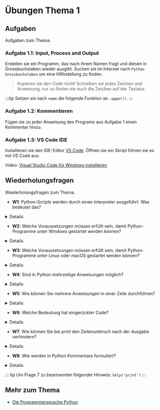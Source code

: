 # Übungen Thema 1

## Aufgaben

Aufgaben zum Thema.

### Aufgabe 1.1: Input, Process and Output

Erstellen sie ein Programm, das nach ihrem Namen fragt und diesen in Grossbuchstaben wieder ausgibt. Suchen sie im Internet nach `Python Grossbuchstaben` um eine HIlfestellung zu finden.

> Kopieren sie den Code nicht! Schreiben sie jedes Zeichen und Anweisung, nur so finden sie auch die Zeichen auf der Tastatur. 

:::tip
Setzen sie nach `name` die folgende Funktion an `.upper()`. 
:::

### Aufgabe 1.2: Kommentieren

Fügen sie zu jeder Anweisung des Programs aus Aufgabe 1 einen Kommentar hinzu.

### Aufgabe 1.3: VS Code IDE

Installieren sie den IDE-Editor [VS Code](https://code.visualstudio.com/). Öffnen sie ein Skript führen sie es mit VS Code aus.

Video: [Visual Studio Code für Windows installieren](https://www.youtube.com/watch?v=og51Lo5uKBA)

## Wiederholungsfragen

Wiederholungsfragen zum Thema.

* **W1**: Python-Scripts werden durch einen Interpreter ausgeführt. Was bedeutet das?

<details>
Python-Scripts müssen vor der Ausführung nicht kompiliert werden. Stattdessen liest python.exe bzw. python3 den Code (also gewissermaßen einen Text mit Python-Anweisungen) direkt aus der Script-Datei und führt ihn aus. python.exe bzw. python3 werden deswegen als Interpreter bezeichnet.
</details>

* **W2**: Welche Voraussetzungen müssen erfüllt sein, damit Python-Programme unter Windows gestartet werden können?

<details>
Das Python-Script muss die Endung *.py aufweisen. Außerdem muss natürlich Python (also das Programm python.exe) installiert sein.
</details>

* **W3**: Welche Voraussetzungen müssen erfüllt sein, damit Python-Programme unter Linux oder macOS gestartet werden können?

<details>
Das Shebang muss im Datei Header sein.
Die Datei muss ausführbar sein (chmod +x)
Python installiert und das Skript ist im Arbeitsordner.
</details>

* **W4**: Sind in Python mehrzeilige Anweisungen möglich?

<details>
Mehrzeilige Anweisungen sind möglich. Bei offenen Klammern ist in mehrzeiligen Anweisungen nicht einmal eine Kennzeichnung notwendig. Wenn aus der Struktur des Codes hingegen nicht klar hervorgeht, dass die aktuelle Zeile unvollständig ist und in der nächsten Zeile fortgesetzt wird, dann müssen Sie das Zeichen \ als Indikator für die mehrzeilige Konstruktion verwenden.
</details>

* **W5**: Wie können Sie mehrere Anweisungen in einer Zeile durchführen?

<details>
Um mehrere Anweisungen in einer Zeile auszuführen, trennen Sie sie durch Semikola – also z. B. a=3; print(a).
</details>

* **W6**: Welche Bedeutung hat eingerückter Code?

<details>
In Python wird die Struktur von Code in Verzweigungen, Schleifen und Funktionen nicht durch geschwungene Klammern definiert, sondern durch Einrückungen. Die Einrückungen sind daher zwingend erforderlich. Die übliche Einrücktiefe beträgt vier Zeichen pro Ebene.
</details>

* **W7**: Wie können Sie bei print den Zeilenumbruch nach der Ausgabe verhindern?

<details>
print(x, end='') gibt den Inhalt der Variablen x ohne einen nachfolgenden Zeilenumbruch aus.
</details>

* **W8**: Wie werden in Python Kommentare formuliert?

<details>
Kommentare werden in Python mit dem Zeichen # eingeleitet und gelten bis zum Ende der Zeile. Mehrzeilige Kommentare beginnen wie mehrzeilige Zeichenketten mit """ und enden mit """.
</details>

::: tip
Um Frage 7 zu beantworten folgender Hinweis: `help('print')`
:::

## Mehr zum Thema

* [Die Programmiersprache Python](http://openbook.rheinwerk-verlag.de/python/02_001.html#u2)